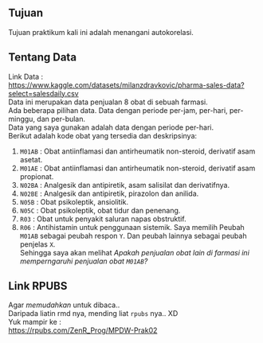 ## Tujuan
Tujuan praktikum kali ini adalah menangani autokorelasi.  
  
## Tentang Data
Link Data :  
https://www.kaggle.com/datasets/milanzdravkovic/pharma-sales-data?select=salesdaily.csv   
Data ini merupakan data penjualan 8 obat di sebuah farmasi.  
Ada beberapa pilihan data. Data dengan periode per-jam, per-hari, per-minggu, dan per-bulan.  
Data yang saya gunakan adalah data dengan periode per-hari.  
Berikut adalah kode obat yang tersedia dan deskripsinya:  
1. `M01AB` : Obat antiinflamasi dan antirheumatik non-steroid, derivatif asam asetat.
2. `M01AE` : Obat antiinflamasi dan antirheumatik non-steroid, derivatif asam propionat.
3. `N02BA` : Analgesik dan antipiretik, asam salisilat dan derivatifnya.
4. `N02BE` : Analgesik dan antipiretik, pirazolon dan anilida.
5. `N05B`  : Obat psikoleptik, ansiolitik.
6. `N05C`  : Obat psikoleptik, obat tidur dan penenang.
7. `R03`   : Obat untuk penyakit saluran napas obstruktif.
8. `R06`   : Antihistamin untuk penggunaan sistemik.
Saya memilih Peubah `M01AB` sebagai peubah respon `Y`. Dan peubah lainnya sebagai peubah penjelas `X`.  
Sehingga saya akan melihat _Apakah penjualan obat lain di farmasi ini memperngaruhi penjualan obat `M01AB`?_  
  
## Link RPUBS
Agar _memudahkan_ untuk dibaca..  
Daripada liatin rmd nya, mending liat `rpubs` nya.. XD    
Yuk mampir ke :  
https://rpubs.com/ZenR_Prog/MPDW-Prak02



